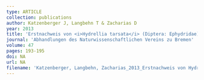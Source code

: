 ```yaml
---
type: ARTICLE
collection: publications
author: Katzenberger J, Langbehn T & Zacharias D
year: 2013
title: 'Erstnachweis von <i>Hydrellia tarsata</i> (Diptera: Ephydridae) f&uuml;r Bremen in Bl&uuml;ten von <i>Stratiotes aloides</i>'
journal: 'Abhandlungen des Naturwissenschaftlichen Vereins zu Bremen'
volume: 47
pages: 193-195
doi: NA
url: NA
filename: 'Katzenberger, Langbehn, Zacharias_2013_Erstnachweis von Hydrellia tarsata (Diptera Ephydrida.pdf'
---
```

